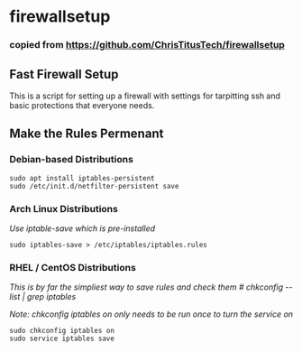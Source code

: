 # firewallsetup
### copied from https://github.com/ChrisTitusTech/firewallsetup
## Fast Firewall Setup

This is a script for setting up a firewall with settings for tarpitting ssh and basic protections that everyone needs.

## Make the Rules Permenant
### Debian-based Distributions
```
sudo apt install iptables-persistent
sudo /etc/init.d/netfilter-persistent save
```
### Arch Linux Distributions
*Use iptable-save which is pre-installed*
```
sudo iptables-save > /etc/iptables/iptables.rules
```
### RHEL / CentOS Distributions
*This is by far the simpliest way to save rules and check them # chkconfig --list | grep iptables*

*Note: chkconfig iptables on only needs to be run once to turn the service on*
```
sudo chkconfig iptables on
sudo service iptables save
```
